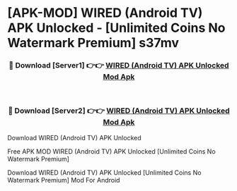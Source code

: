 # [APK-MOD] WIRED (Android TV) APK Unlocked - [Unlimited Coins No Watermark Premium] s37mv



<div align="center">
<h3>🔴 Download [Server1] 👉👉 <a href="https://momento.my/?title=WIRED_(Android_TV)_APK_Unlocked">WIRED (Android TV) APK Unlocked Mod Apk</a></h3><br>

<h3>🔴 Download [Server2] 👉👉 <a href="https://momento.my/?title=WIRED_(Android_TV)_APK_Unlocked">WIRED (Android TV) APK Unlocked Mod Apk</a></h3>
</div>



Download WIRED (Android TV) APK Unlocked 

Free APK MOD WIRED (Android TV) APK Unlocked [Unlimited Coins No Watermark Premium]

Download WIRED (Android TV) APK Unlocked [Unlimited Coins No Watermark Premium] Mod For Android
